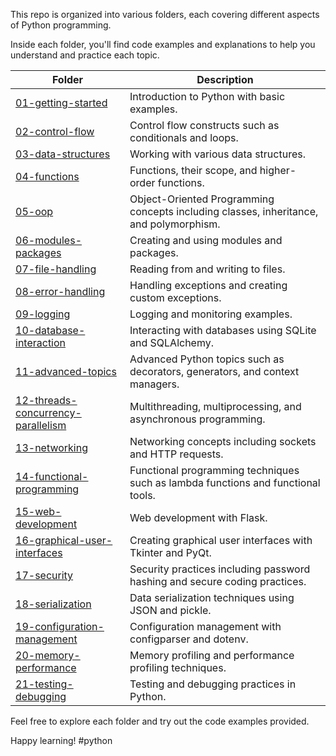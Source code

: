 This repo is organized into various folders, each covering different aspects of Python programming. 

Inside each folder, you'll find code examples and explanations to help you understand and practice each topic.
<!--
- **01-getting-started/**: Introduction to Python, basic syntax, and setup.
- **02-control-flow/**: Conditional statements and loops.
- **03-data-structures/**: Lists, tuples, dictionaries, and sets.
- **04-functions/**: Defining and using functions, scopes, and higher-order functions.
- **05-oop/**: Object-Oriented Programming concepts including classes, inheritance, and polymorphism.
- **06-modules-packages/**: Creating and using modules and packages.
- **07-file-handling/**: Reading from and writing to files.
- **08-error-handling/**: Handling exceptions and creating custom exceptions.
- **09-advanced-topics/**: Decorators, generators, iterators, and context managers.
- **10-testing-debugging/**: Basic testing, debugging techniques.
- **11-web-development/**: Introduction to web development with Flask. -->
<!-- - **12-data-analysis-visualization/**: Data analysis with Pandas and visualization with Matplotlib. -->


<table>
  <thead>
    <tr>
      <th>Folder</th>
      <th>Description</th>
    </tr>
  </thead>
  <tbody>
    <tr>
      <td><a href="https://github.com/codeasarjun/_easy_python/tree/main/01-getting-started">01-getting-started</a></td>
      <td>Introduction to Python with basic examples.</td>
    </tr>
    <tr>
      <td><a href="https://github.com/codeasarjun/_easy_python/tree/main/02-control-flow">02-control-flow</a></td>
      <td>Control flow constructs such as conditionals and loops.</td>
    </tr>
    <tr>
      <td><a href="https://github.com/codeasarjun/_easy_python/tree/main/03-data-structures">03-data-structures</a></td>
      <td>Working with various data structures.</td>
    </tr>
    <tr>
      <td><a href="https://github.com/codeasarjun/_easy_python/tree/main/04-functions">04-functions</a></td>
      <td>Functions, their scope, and higher-order functions.</td>
    </tr>
    <tr>
      <td><a href="05-oop">05-oop</a></td>
      <td>Object-Oriented Programming concepts including classes, inheritance, and polymorphism.</td>
    </tr>
    <tr>
      <td><a href="06-modules-packages">06-modules-packages</a></td>
      <td>Creating and using modules and packages.</td>
    </tr>
    <tr>
      <td><a href="07-file-handling">07-file-handling</a></td>
      <td>Reading from and writing to files.</td>
    </tr>
    <tr>
      <td><a href="08-error-handling">08-error-handling</a></td>
      <td>Handling exceptions and creating custom exceptions.</td>
    </tr>
    <tr>
      <td><a href="09-logging">09-logging</a></td>
      <td>Logging and monitoring examples.</td>
    </tr>
    <tr>
      <td><a href="10-database-interaction">10-database-interaction</a></td>
      <td>Interacting with databases using SQLite and SQLAlchemy.</td>
    </tr>
    <tr>
      <td><a href="11-advanced-topics">11-advanced-topics</a></td>
      <td>Advanced Python topics such as decorators, generators, and context managers.</td>
    </tr>
    <tr>
      <td><a href="12-threads-concurrency-parallelism">12-threads-concurrency-parallelism</a></td>
      <td>Multithreading, multiprocessing, and asynchronous programming.</td>
    </tr>
    <tr>
      <td><a href="13-networking">13-networking</a></td>
      <td>Networking concepts including sockets and HTTP requests.</td>
    </tr>
    <tr>
      <td><a href="14-functional-programming">14-functional-programming</a></td>
      <td>Functional programming techniques such as lambda functions and functional tools.</td>
    </tr>
    <tr>
      <td><a href="15-web-development">15-web-development</a></td>
      <td>Web development with Flask.</td>
    </tr>
    <tr>
      <td><a href="16-graphical-user-interfaces">16-graphical-user-interfaces</a></td>
      <td>Creating graphical user interfaces with Tkinter and PyQt.</td>
    </tr>
    <tr>
      <td><a href="17-security">17-security</a></td>
      <td>Security practices including password hashing and secure coding practices.</td>
    </tr>
    <tr>
      <td><a href="18-serialization">18-serialization</a></td>
      <td>Data serialization techniques using JSON and pickle.</td>
    </tr>
    <tr>
      <td><a href="19-configuration-management">19-configuration-management</a></td>
      <td>Configuration management with configparser and dotenv.</td>
    </tr>
    <tr>
      <td><a href="20-memory-performance">20-memory-performance</a></td>
      <td>Memory profiling and performance profiling techniques.</td>
    </tr>
    <tr>
      <td><a href="21-testing-debugging">21-testing-debugging</a></td>
      <td>Testing and debugging practices in Python.</td>
    </tr>
  </tbody>
</table>

Feel free to explore each folder and try out the code examples provided.

Happy learning! #python
